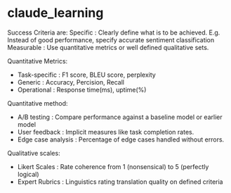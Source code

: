 # claude_learning


Success Criteria are:
Specific : Clearly define what is to be achieved. E.g. Instead of good performance, specify accurate sentiment classification
Measurable : Use quantitative metrics or well defined qualitative sets. 

Quantitative Metrics: 

- Task-specific : F1 score, BLEU score, perplexity
- Generic : Accuracy, Percision, Recall
- Operational : Response time(ms), uptime(%)

Quantitative method: 

- A/B testing : Compare performance against a baseline model or earlier model
- User feedback : Implicit measures like task completion rates.
- Edge case analysis : Percentage of edge cases handled without errors.

Qualitative scales:
- Likert Scales : Rate coherence from 1 (nonsensical) to 5 (perfectly logical)
- Expert Rubrics : Linguistics rating translation quality on defined criteria